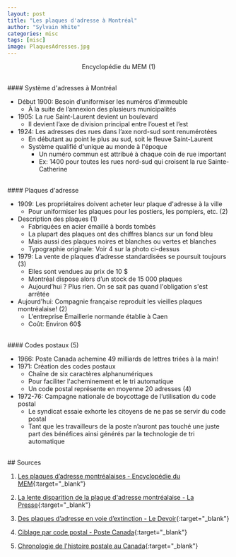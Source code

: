 ```yaml
---
layout: post
title: "Les plaques d'adresse à Montréal"
author: "Sylvain White"
categories: misc
tags: [misc]
image: PlaquesAdresses.jpg
---
```

<p style="text-align: center;">Encyclopédie du MEM (1)</p>

<br/> 
#### Système d'adresses à Montréal

* Début 1900: Besoin d’uniformiser les numéros d’immeuble
    * À la suite de l’annexion des plusieurs municipalités
* 1905: La rue Saint-Laurent devient un boulevard 
    * Il devient l’axe de division principal entre l’ouest et l’est
* 1924:  Les adresses des rues dans l’axe nord-sud sont renumérotées
    * En débutant au point le plus au sud, soit le fleuve Saint-Laurent
    * Système qualifié d'unique au monde à l'époque
        * Un numéro commun est attribué à chaque coin de rue important 
        * Ex: 1400 pour toutes les rues nord-sud qui croisent la rue Sainte-Catherine

<br/> 
#### Plaques d'adresse

* 1909: Les propriétaires doivent acheter leur plaque d'adresse à la ville
    * Pour uniformiser les plaques pour les postiers, les pompiers, etc. (2)
* Description des plaques (1)
    * Fabriquées en acier émaillé à bords tombés
    * La plupart des plaques ont des chiffres blancs sur un fond bleu
    * Mais aussi des plaques noires et blanches ou vertes et blanches
    * Typographie originale: Voir 4 sur la photo ci-dessus
* 1979: La vente de plaques d’adresse standardisées se poursuit toujours (3)
    * Elles sont vendues au prix de 10 $
    * Montréal dispose alors d’un stock de 15 000 plaques
    * Aujourd’hui ? Plus rien. On se sait pas quand l'obligation s'est arrêtée
* Aujourd'hui: Compagnie française reproduit les vieilles plaques montréalaise! (2)
    * L'entreprise Émaillerie normande établie à Caen
    * Coût: Environ 60$

<br/> 
#### Codes postaux (5)

* 1966: Poste Canada achemine 49 milliards de lettres triées à la main!
* 1971: Création des codes postaux
    * Chaîne de six caractères alphanumériques
    * Pour faciliter l'acheminement et le tri automatique
    * Un code postal représente en moyenne 20 adresses (4)
* 1972-76: Campagne nationale de boycottage de l’utilisation du code postal     
    * Le syndicat essaie exhorte les citoyens de ne pas se servir du code postal
    * Tant que les travailleurs de la poste n’auront pas touché une juste part des bénéfices ainsi générés par la technologie de tri automatique
  
<br/>
## Sources

1. [Les plaques d’adresse montréalaises - Encyclopédie du MEM](https://ville.montreal.qc.ca/memoiresdesmontrealais/les-plaques-dadresse-montrealaises){:target="_blank"}

2. [La lente disparition de la plaque d'adresse montréalaise - La Presse](https://www.lapresse.ca/maison/immobilier/201608/01/01-5006373-la-lente-disparition-de-la-plaque-dadresse-montrealaise.php){:target="_blank"}

3. [Des plaques d’adresse en voie d’extinction - Le Devoir](https://www.ledevoir.com/societe/transports-urbanisme/400267/des-plaques-d-adresse-en-voie-d-extinction){:target="_blank"}

4. [Ciblage par code postal - Poste Canada](https://www.canadapost-postescanada.ca/scp/fr/soutien/bc/entreprises/ciblage-code-postal/utiliser-les-donnees-avec-le-ciblage-par-code-postal){:target="_blank"}

5. [Chronologie de l'histoire postale au Canada](https://www.museedelhistoire.ca/cmc/exhibitions/cpm/chrono/ch1971af.html){:target="_blank"}
